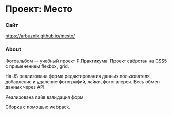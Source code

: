 # Проект: Место

### Сайт

https://arbuznik.github.io/mesto/

### About

Фотоальбом -- учебный проект Я.Практикума. Проект свёрстан на CSS5 с применением flexbox, grid. 

На JS реализована форма редактирования данных пользователя, добавление и удаление фотографий, лайки, фотогалерея. Весь обмен данных через API.

Реализована лайв валидация форм.

Сборка с помощью webpack.

